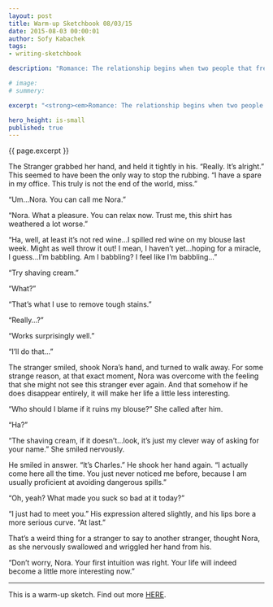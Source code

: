 ```yaml
---
layout: post
title: Warm-up Sketchbook 08/03/15
date: 2015-08-03 00:00:01
author: Sofy Kabachek
tags:
- writing-sketchbook

description: "Romance: The relationship begins when two people that frequent the same cafe for lunch accidentally spill coffee on each other. One of the characters is currently in a relationship. Love has no secrets. One of the characters was adopted at a young age."

# image:
# summery:

excerpt: "<strong><em>Romance: The relationship begins when two people that frequent the same cafe for lunch accidentally spill coffee on each other. One of the characters is currently in a relationship. Love has no secrets. One of the characters was adopted at a young age.</em></strong><br><br>“Oh, no! I’m such a mass. I’m so sorry…” Nora was vigorously rubbing the chest of a stranger with her sleeve, trying desperately to make the fresh stain of coffee disappear.<br><br>“It’s alright...” the stranger tried to comfort her.<br><br>Nora disregarded this attempt. “I can get it dry cleaned. There’s a place right around the corner, I can take it there now! Wait...no...you might need your a shirt now...do you need this shirt now?” She asked, her sleeve still struggling to soak the stain."

hero_height: is-small
published: true
---
```


{{ page.excerpt }}

The Stranger grabbed her hand, and held it tightly in his. “Really. It’s alright.” This seemed to have been the only way to stop the rubbing. “I have a spare in my office. This truly is not the end of the world, miss.”

“Um...Nora. You can call me Nora.”

“Nora. What a pleasure. You can relax now. Trust me, this shirt has weathered a lot worse.”

“Ha, well, at least it’s not red wine...I spilled red wine on my blouse last week. Might as well throw it out! I mean, I haven’t yet...hoping for a miracle, I guess...I’m babbling. Am I babbling? I feel like I’m babbling...”

“Try shaving cream.”

“What?”

“That’s what I use to remove tough stains.”

“Really…?”

“Works surprisingly well.”

“I’ll do that...”

The stranger smiled, shook Nora’s hand, and turned to walk away. For some strange reason, at that exact moment, Nora was overcome with the feeling that she might not see this stranger ever again. And that somehow if he does disappear entirely, it will make her life a little less interesting.

“Who should I blame if it ruins my blouse?” She called after him.

“Ha?”

“The shaving cream, if it doesn’t...look, it’s just my clever way of asking for your name.” She smiled nervously.

He smiled in answer. “It’s Charles.” He shook her hand again. “I actually come here all the time. You just never noticed me before, because I am usually proficient at avoiding dangerous spills.”

“Oh, yeah? What made you suck so bad at it today?”

“I just had to meet you.” His expression altered slightly, and his lips bore a more serious curve. “At last.”

That’s a weird thing for a stranger to say to another stranger, thought Nora, as she nervously swallowed and wriggled her hand from his.

“Don’t worry, Nora. Your first intuition was right. Your life will indeed become a little more interesting now.”

***

This is a warm-up sketch. Find out more [HERE](/sketchbook-intro/).